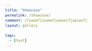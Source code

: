 ```yaml
---
title: "Showcase"
permalink: /showcase/
comment: jfiewofjaiweofjawoeifjawieofj
layout: gallery

tags:
  - [test]
---
```


<html lang="{{ site.locale | slice: 0,2 | default: "en" }}" class="no-js">
<head>
    <style>
        .gallery {
            display: flex;
            flex-wrap: wrap;
            justify-content: space-around;
        }

        .gallery-item {
            position: relative;
            margin: 10px;
            overflow: hidden;
            width: 300px;
            height: 200px;
        }

        .gallery-item img {
            width: 100%;
            height: 100%;
            object-fit: cover;
        }

        .gallery-item .hover-button {
            position: absolute;
            top: 50%;
            left: 50%;
            transform: translate(-50%, -50%);
            background-color: rgba(255,255,255, 0.9);
            color: #FF0000;
            padding: 10px 20px;
            border: none;
            cursor: pointer;
            opacity: 0;
            transition: opacity 0.3s ease-in-out;
            text-decoration: none;
        }

        .gallery-item .title {
            position: absolute;
            bottom: 0;
            left: 0;
            width: 100%;
            background-color: rgba(0, 0, 0, 0.5);
            color: #fff;
            padding: 5px 10px;
        }


        .gallery-item:hover .hover-button {
            opacity: 1;
        }
    </style>
    </head>

<body>
   <div class="gallery">
        <div class="gallery-item">
            <img src='/assets/images/demo/jukebox.png' >
            <a href="https://github.com/onejae/jazzpiano/" class="hover-button" target='_blank'>Open</a>
            <div class="title">Jukebox(Three.js + React.js)</div>
        </div>
        <div class="gallery-item">
            <img src='/assets/images/demo/rustetris.jpg' >
            <a href="https://github.com/onejae/rust-tetris" class="hover-button" target='_blank'>Open</a>
            <div class="title">Tetris written in Rust(Rust)</div>
        </div> 
        <div class="gallery-item">
            <img src='/assets/images/demo/oraksil.png' >
            <a href="https://github.com/onejae/oraksil" class="hover-button" target='_blank'>Open</a>
            <div class="title">Game Streaming(k8s, C++, Go)</div>
        </div> 
        <div class="gallery-item">
            <img src='/assets/images/demo/jazz.jpg' >
            <a href="https://yesjamstudio.com/" class="hover-button" target='_blank'>Open</a>
            <div class="title">Metronome(React Native)</div>
        </div>
        <div class="gallery-item">
            <img src='/assets/images/demo/cctube-web.png' >
            <a href="https://englishtube.netlify.app/" class="hover-button" target='_blank'>Open</a>
            <div class="title">CC Tube Web(SvelteKit on Netlify)</div>
        </div>
        <div class="gallery-item">
            <img src='/assets/images/demo/cctube-app.jpg' >
            <a href="https://play.google.com/store/apps/details?id=com.yesjamstudio.cctube&pli=1" class="hover-button" target='_blank'>Open</a>
            <div class="title">CC Tube App(React Native)</div>
        </div>
      </div>

</body>
</html>
